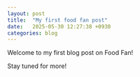 ```yaml
---
layout: post
title:  "My first food fan post"
date:   2025-05-30 12:27:38 +0930
categories: blog
---
```


Welcome to my first blog post on Food Fan!

Stay tuned for more!